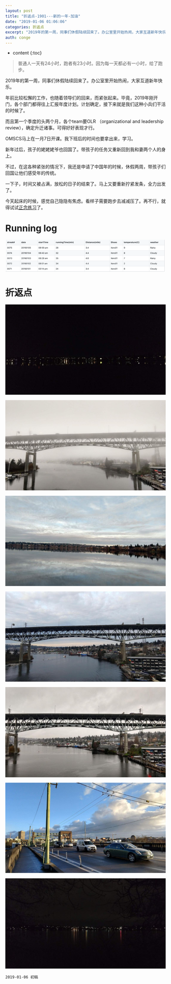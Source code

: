 ```yaml
---
layout: post
title: "折返点-1901---新的一年-加油"
date: "2019-01-06 01:06:06"
categories: 折返点
excerpt: "2019年的第一周，同事们休假陆续回来了。办公室里开始热闹，大家互道新年快乐。\n\n年前比较松懈的工作，也随着领导们的回来，而紧张起来。毕竟，2019年刚开门，各个部门都得往上汇报年度计划。计划确定，接下来就是我们这种小兵们干活的时候了..."
auth: conge
---
```

* content
{:toc}

> 普通人一天有24小时，跑者有23小时。因为每一天都必有一小时，给了跑步。

2019年的第一周，同事们休假陆续回来了。办公室里开始热闹，大家互道新年快乐。

年前比较松懈的工作，也随着领导们的回来，而紧张起来。毕竟，2019年刚开门，各个部门都得往上汇报年度计划。计划确定，接下来就是我们这种小兵们干活的时候了。

而且第一个季度的头两个月，各个team要OLR （organizational and leadership review），确定升迁诸事。可得好好表现才行。

OMSCS马上在一月7日开课。我下班后的时间也要拿出来，学习。

新年过后，孩子的姥姥姥爷也回国了。带孩子的任务又重新回到我和妻两个人的身上。

不过，在这各种紧张的情况下，我还是申请了中国年的时候，休假两周，带孩子们回国让他们感受年的传统。

一下子，时间又被占满，放松的日子的结束了。马上又要重新拧紧发条，全力出发了。

今天起床的时候，感觉自己隐隐有焦虑。看样子需要跑步去减减压了。再不行，就得试试[正念练习](https://www.jianshu.com/p/1b2ea4a08360)了。

# Running log
![Running log week 01 2019](/assets/images/折返点/118382-02a691e348bdce2d.png)


# 折返点

![20181230.jpg](/assets/images/折返点/118382-59cfd9cee5a34a94.jpg)

![20181231.jpg](/assets/images/折返点/118382-ed16690495c63bd1.jpg)

![20190101.jpg](/assets/images/折返点/118382-576c3a1bfc2a0e83.jpg)

![20190102.jpg](/assets/images/折返点/118382-3b21984a25c0b471.jpg)

![20190103.jpg](/assets/images/折返点/118382-7c4fa539b2480b67.jpg)

![20190104.jpg](/assets/images/折返点/118382-356dd6f4bdbc8429.jpg)

![20190105.jpg](/assets/images/折返点/118382-1d4bb8611f8da3fc.jpg)

```
2019-01-06 初稿
```
